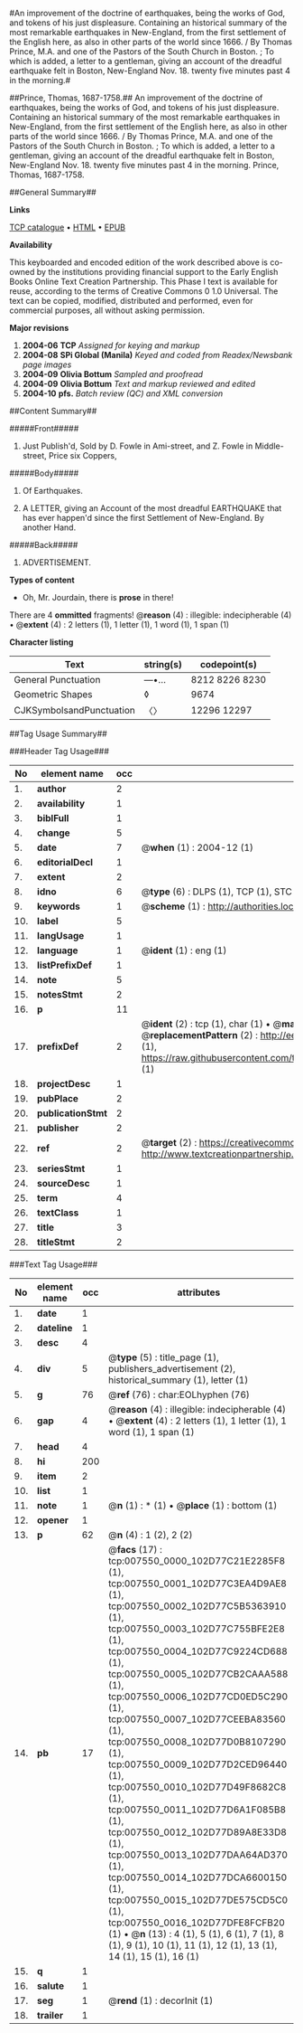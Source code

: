#An improvement of the doctrine of earthquakes, being the works of God, and tokens of his just displeasure. Containing an historical summary of the most remarkable earthquakes in New-England, from the first settlement of the English here, as also in other parts of the world since 1666. / By Thomas Prince, M.A. and one of the Pastors of the South Church in Boston. ; To which is added, a letter to a gentleman, giving an account of the dreadful earthquake felt in Boston, New-England Nov. 18. twenty five minutes past 4 in the morning.#

##Prince, Thomas, 1687-1758.##
An improvement of the doctrine of earthquakes, being the works of God, and tokens of his just displeasure. Containing an historical summary of the most remarkable earthquakes in New-England, from the first settlement of the English here, as also in other parts of the world since 1666. / By Thomas Prince, M.A. and one of the Pastors of the South Church in Boston. ; To which is added, a letter to a gentleman, giving an account of the dreadful earthquake felt in Boston, New-England Nov. 18. twenty five minutes past 4 in the morning.
Prince, Thomas, 1687-1758.

##General Summary##

**Links**

[TCP catalogue](http://www.ota.ox.ac.uk/tcp/)  • 
[HTML](http://tei.it.ox.ac.uk/tcp/Texts-HTML/free/N05/N05950.html)  • 
[EPUB](http://tei.it.ox.ac.uk/tcp/Texts-EPUB/free/N05/N05950.epub)

**Availability**

This keyboarded and encoded edition of the
	       work described above is co-owned by the institutions
	       providing financial support to the Early English Books
	       Online Text Creation Partnership. This Phase I text is
	       available for reuse, according to the terms of Creative
	       Commons 0 1.0 Universal. The text can be copied,
	       modified, distributed and performed, even for
	       commercial purposes, all without asking permission.

**Major revisions**

1. __2004-06__ __TCP__ *Assigned for keying and markup*
1. __2004-08__ __SPi Global (Manila)__ *Keyed and coded from Readex/Newsbank page images*
1. __2004-09__ __Olivia Bottum__ *Sampled and proofread*
1. __2004-09__ __Olivia Bottum__ *Text and markup reviewed and edited*
1. __2004-10__ __pfs.__ *Batch review (QC) and XML conversion*

##Content Summary##

#####Front#####

1. Just Publish'd, Sold by D. Fowle in Ami-street, and Z. Fowle in Middle-street, Price six Coppers,

#####Body#####

1. Of Earthquakes.

1. A LETTER, giving an Account of the most dreadful EARTHQUAKE that has ever happen'd since the first Settlement of New-England. By another Hand.

#####Back#####

1. ADVERTISEMENT.

**Types of content**

  * Oh, Mr. Jourdain, there is **prose** in there!

There are 4 **ommitted** fragments! 
 @__reason__ (4) : illegible: indecipherable (4)  •  @__extent__ (4) : 2 letters (1), 1 letter (1), 1 word (1), 1 span (1)

**Character listing**


|Text|string(s)|codepoint(s)|
|---|---|---|
|General Punctuation|—•…|8212 8226 8230|
|Geometric Shapes|◊|9674|
|CJKSymbolsandPunctuation|〈〉|12296 12297|

##Tag Usage Summary##

###Header Tag Usage###

|No|element name|occ|attributes|
|---|---|---|---|
|1.|__author__|2||
|2.|__availability__|1||
|3.|__biblFull__|1||
|4.|__change__|5||
|5.|__date__|7| @__when__ (1) : 2004-12 (1)|
|6.|__editorialDecl__|1||
|7.|__extent__|2||
|8.|__idno__|6| @__type__ (6) : DLPS (1), TCP (1), STC (1), NOTIS (1), IMAGE-SET (1), EVANS-CITATION (1)|
|9.|__keywords__|1| @__scheme__ (1) : http://authorities.loc.gov/ (1)|
|10.|__label__|5||
|11.|__langUsage__|1||
|12.|__language__|1| @__ident__ (1) : eng (1)|
|13.|__listPrefixDef__|1||
|14.|__note__|5||
|15.|__notesStmt__|2||
|16.|__p__|11||
|17.|__prefixDef__|2| @__ident__ (2) : tcp (1), char (1)  •  @__matchPattern__ (2) : ([0-9\-]+):([0-9IVX]+) (1), (.+) (1)  •  @__replacementPattern__ (2) : http://eebo.chadwyck.com/downloadtiff?vid=$1&page=$2 (1), https://raw.githubusercontent.com/textcreationpartnership/Texts/master/tcpchars.xml#$1 (1)|
|18.|__projectDesc__|1||
|19.|__pubPlace__|2||
|20.|__publicationStmt__|2||
|21.|__publisher__|2||
|22.|__ref__|2| @__target__ (2) : https://creativecommons.org/publicdomain/zero/1.0/ (1), http://www.textcreationpartnership.org/docs/. (1)|
|23.|__seriesStmt__|1||
|24.|__sourceDesc__|1||
|25.|__term__|4||
|26.|__textClass__|1||
|27.|__title__|3||
|28.|__titleStmt__|2||


###Text Tag Usage###

|No|element name|occ|attributes|
|---|---|---|---|
|1.|__date__|1||
|2.|__dateline__|1||
|3.|__desc__|4||
|4.|__div__|5| @__type__ (5) : title_page (1), publishers_advertisement (2), historical_summary (1), letter (1)|
|5.|__g__|76| @__ref__ (76) : char:EOLhyphen (76)|
|6.|__gap__|4| @__reason__ (4) : illegible: indecipherable (4)  •  @__extent__ (4) : 2 letters (1), 1 letter (1), 1 word (1), 1 span (1)|
|7.|__head__|4||
|8.|__hi__|200||
|9.|__item__|2||
|10.|__list__|1||
|11.|__note__|1| @__n__ (1) : * (1)  •  @__place__ (1) : bottom (1)|
|12.|__opener__|1||
|13.|__p__|62| @__n__ (4) : 1 (2), 2 (2)|
|14.|__pb__|17| @__facs__ (17) : tcp:007550_0000_102D77C21E2285F8 (1), tcp:007550_0001_102D77C3EA4D9AE8 (1), tcp:007550_0002_102D77C5B5363910 (1), tcp:007550_0003_102D77C755BFE2E8 (1), tcp:007550_0004_102D77C9224CD688 (1), tcp:007550_0005_102D77CB2CAAA588 (1), tcp:007550_0006_102D77CD0ED5C290 (1), tcp:007550_0007_102D77CEEBA83560 (1), tcp:007550_0008_102D77D0B8107290 (1), tcp:007550_0009_102D77D2CED96440 (1), tcp:007550_0010_102D77D49F8682C8 (1), tcp:007550_0011_102D77D6A1F085B8 (1), tcp:007550_0012_102D77D89A8E33D8 (1), tcp:007550_0013_102D77DAA64AD370 (1), tcp:007550_0014_102D77DCA6600150 (1), tcp:007550_0015_102D77DE575CD5C0 (1), tcp:007550_0016_102D77DFE8FCFB20 (1)  •  @__n__ (13) : 4 (1), 5 (1), 6 (1), 7 (1), 8 (1), 9 (1), 10 (1), 11 (1), 12 (1), 13 (1), 14 (1), 15 (1), 16 (1)|
|15.|__q__|1||
|16.|__salute__|1||
|17.|__seg__|1| @__rend__ (1) : decorInit (1)|
|18.|__trailer__|1||
